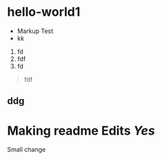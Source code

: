 # hello-world1
 - Markup Test
 - kk
1. fd
2. fdf
3. fd
> fdf

## ddg

# Making readme **Edits** *Yes*
Small change
